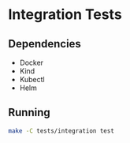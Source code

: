 # Integration Tests

## Dependencies

- Docker
- Kind
- Kubectl
- Helm

## Running

```bash
make -C tests/integration test
```

